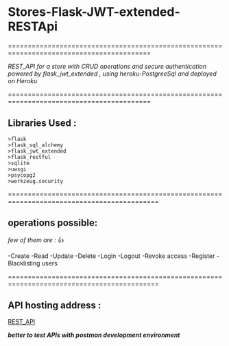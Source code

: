 # Stores-Flask-JWT-extended-RESTApi

==========================================================================================

 *REST_API for a store with CRUD operations and secure authentication powered by flask_jwt_extended , using heroku-PostgreeSql and deployed on Heroku*

==========================================================================================

## Libraries Used :
 
    >flask
    >flask_sql_alchemy
    >flask_jwt_extended
    >flask_restful
    >sqlite
    >uwsgi
    >psycopg2
    >werkzeug.security

============================================================================================

## operations possible:

*few of them are :* :+1:

 -Create
 -Read
 -Update 
 -Delete
 -Login
 -Logout
 -Revoke access
 -Register
 -Blacklisting users

============================================================================================

## API hosting address :

[REST_API](https://stores-flask-jwt-extended.herokuapp.com/)

***better to test APIs with postman development environment***
        
